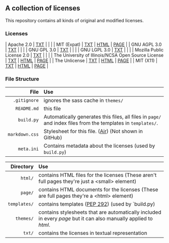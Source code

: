 <link rel="stylesheet" href="markdown.css">

## A collection of licenses

This repository contains all kinds of original and modified licenses.

### Licenses

| Apache 2.0 | [TXT](/txt/apache_v2.txt) |  |  |
| MIT (Expat) | [TXT](/txt/expat.txt) | [HTML](/html/expat.html) | [PAGE](/page/expat.html) |
| GNU AGPL 3.0 | [TXT](/txt/gnu_agpl_v3.txt) |  |  |
| GNU GPL 3.0 | [TXT](/txt/gnu_gpl_v3.txt) |  |  |
| GNU LGPL 3.0 | [TXT](/txt/gnu_lgpl_v3.txt) |  |  |
| Mozilla Public License 2.0 | [TXT](/txt/mozilla_pl_v2.txt) |  |  |
| The University of Illinois/NCSA Open Source License | [TXT](/txt/ncsa.txt) | [HTML](/html/ncsa.html) | [PAGE](/page/ncsa.html) |
| The Unlicense | [TXT](/txt/unlicense.txt) | [HTML](/html/unlicense.html) | [PAGE](/page/unlicense.html) |
| MIT (X11) | [TXT](/txt/x11.txt) | [HTML](/html/x11.html) | [PAGE](/page/x11.html) |


### File Structure

| File | Use |
|-----:|:----|
| `.gitignore` | ignores the sass cache in `themes/` |
| `README.md` | this file |
| `build.py` | Automatically generates this files, all files in `page/` and index files from the templates in `templates/`. |  
| `markdown.css` | Stylesheet for this file. ([Air](http://markdowncss.github.io/air/)) (Not shown in GitHub) | 
| `meta.ini` | Contains metadata about the licenses (used by `build.py`) |

| Directory | Use |
|----------:|:----|
| `html/` | contains HTML files for the licenses (These aren't full pages they're just a \<small> element) |
| `page/` | contains HTML documents for the licenses (These are full pages they're a \<html> element) |
| `templates/` | contains templates ([PEP 292](https://www.python.org/dev/peps/pep-0292/)) (used by `build.py) |
| `themes/` | contains stylesheets that are automatically included in every *page* but it can also manually applied to *html*. |
| `txt/` | contains the licenses in textual representation |